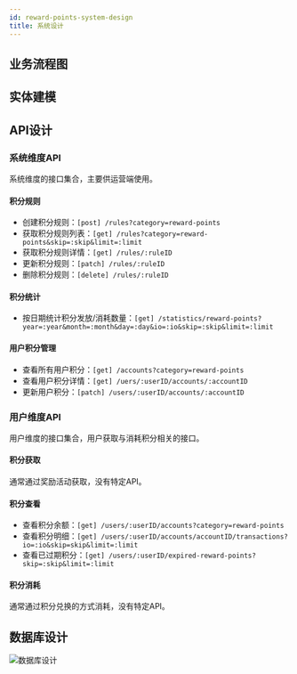```yaml
---
id: reward-points-system-design
title: 系统设计
---
```


## 业务流程图

## 实体建模

## API设计

### 系统维度API

系统维度的接口集合，主要供运营端使用。

#### 积分规则

- 创建积分规则：```[post] /rules?category=reward-points```
- 获取积分规则列表：```[get] /rules?category=reward-points&skip=:skip&limit=:limit```
- 获取积分规则详情：```[get] /rules/:ruleID```
- 更新积分规则：```[patch] /rules/:ruleID```
- 删除积分规则：```[delete] /rules/:ruleID```

#### 积分统计

- 按日期统计积分发放/消耗数量：```[get] /statistics/reward-points?year=:year&month=:month&day=:day&io=:io&skip=:skip&limit=:limit```

#### 用户积分管理

- 查看所有用户积分：```[get] /accounts?category=reward-points```
- 查看用户积分详情：```[get] /uers/:userID/accounts/:accountID```
- 更新用户积分：```[patch] /users/:userID/accounts/:accountID```

### 用户维度API

用户维度的接口集合，用户获取与消耗积分相关的接口。

#### 积分获取

通常通过奖励活动获取，没有特定API。

#### 积分查看

- 查看积分余额：```[get] /users/:userID/accounts?category=reward-points```
- 查看积分明细：```[get] /users/:userID/accounts/accountID/transactions?io=:io&skip=skip&limit=:limit```
- 查看已过期积分：```[get] /users/:userID/expired-reward-points?skip=:skip&limit=:limit```

#### 积分消耗

通常通过积分兑换的方式消耗，没有特定API。

## 数据库设计

![数据库设计](/img/reward-points-DB.png)